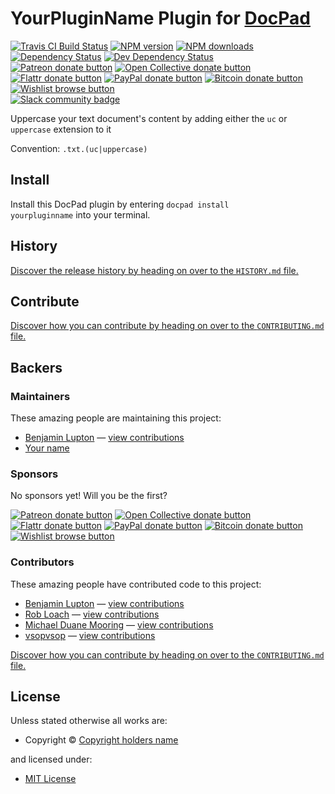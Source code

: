 # YourPluginName Plugin for [DocPad](http://docpad.org)

<!-- BADGES/ -->

<span class="badge-travisci"><a href="http://travis-ci.org/docpad/docpad-plugin-yourpluginname" title="Check this project's build status on TravisCI"><img src="https://img.shields.io/travis/docpad/docpad-plugin-yourpluginname/master.svg" alt="Travis CI Build Status" /></a></span>
<span class="badge-npmversion"><a href="https://npmjs.org/package/docpad-plugin-yourpluginname" title="View this project on NPM"><img src="https://img.shields.io/npm/v/docpad-plugin-yourpluginname.svg" alt="NPM version" /></a></span>
<span class="badge-npmdownloads"><a href="https://npmjs.org/package/docpad-plugin-yourpluginname" title="View this project on NPM"><img src="https://img.shields.io/npm/dm/docpad-plugin-yourpluginname.svg" alt="NPM downloads" /></a></span>
<span class="badge-daviddm"><a href="https://david-dm.org/docpad/docpad-plugin-yourpluginname" title="View the status of this project's dependencies on DavidDM"><img src="https://img.shields.io/david/docpad/docpad-plugin-yourpluginname.svg" alt="Dependency Status" /></a></span>
<span class="badge-daviddmdev"><a href="https://david-dm.org/docpad/docpad-plugin-yourpluginname#info=devDependencies" title="View the status of this project's development dependencies on DavidDM"><img src="https://img.shields.io/david/dev/docpad/docpad-plugin-yourpluginname.svg" alt="Dev Dependency Status" /></a></span>
<br class="badge-separator" />
<span class="badge-patreon"><a href="https://patreon.com/bevry" title="Donate to this project using Patreon"><img src="https://img.shields.io/badge/patreon-donate-yellow.svg" alt="Patreon donate button" /></a></span>
<span class="badge-opencollective"><a href="https://opencollective.com/bevry" title="Donate to this project using Open Collective"><img src="https://img.shields.io/badge/open%20collective-donate-yellow.svg" alt="Open Collective donate button" /></a></span>
<span class="badge-flattr"><a href="https://flattr.com/profile/balupton" title="Donate to this project using Flattr"><img src="https://img.shields.io/badge/flattr-donate-yellow.svg" alt="Flattr donate button" /></a></span>
<span class="badge-paypal"><a href="https://bevry.me/paypal" title="Donate to this project using Paypal"><img src="https://img.shields.io/badge/paypal-donate-yellow.svg" alt="PayPal donate button" /></a></span>
<span class="badge-bitcoin"><a href="https://bevry.me/bitcoin" title="Donate once-off to this project using Bitcoin"><img src="https://img.shields.io/badge/bitcoin-donate-yellow.svg" alt="Bitcoin donate button" /></a></span>
<span class="badge-wishlist"><a href="https://bevry.me/wishlist" title="Buy an item on our wishlist for us"><img src="https://img.shields.io/badge/wishlist-donate-yellow.svg" alt="Wishlist browse button" /></a></span>
<br class="badge-separator" />
<span class="badge-slackin"><a href="https://slack.bevry.me" title="Join this project's slack community"><img src="https://slack.bevry.me/badge.svg" alt="Slack community badge" /></a></span>

<!-- /BADGES -->


Uppercase your text document's content by adding either the `uc` or `uppercase` extension to it

Convention:  `.txt.(uc|uppercase)`



<!-- INSTALL/ -->

<h2>Install</h2>

Install this DocPad plugin by entering <code>docpad install yourpluginname</code> into your terminal.

<!-- /INSTALL -->


<!-- HISTORY/ -->

<h2>History</h2>

<a href="https://github.com/docpad/docpad-plugin-yourpluginname/blob/master/HISTORY.md#files">Discover the release history by heading on over to the <code>HISTORY.md</code> file.</a>

<!-- /HISTORY -->


<!-- CONTRIBUTE/ -->

<h2>Contribute</h2>

<a href="https://github.com/docpad/docpad-plugin-yourpluginname/blob/master/CONTRIBUTING.md#files">Discover how you can contribute by heading on over to the <code>CONTRIBUTING.md</code> file.</a>

<!-- /CONTRIBUTE -->


<!-- BACKERS/ -->

<h2>Backers</h2>

<h3>Maintainers</h3>

These amazing people are maintaining this project:

<ul><li><a href="http://balupton.com">Benjamin Lupton</a> — <a href="https://github.com/docpad/docpad-plugin-yourpluginname/commits?author=balupton" title="View the GitHub contributions of Benjamin Lupton on repository docpad/docpad-plugin-yourpluginname">view contributions</a></li>
<li><a href="your github url">Your name</a></li></ul>

<h3>Sponsors</h3>

No sponsors yet! Will you be the first?

<span class="badge-patreon"><a href="https://patreon.com/bevry" title="Donate to this project using Patreon"><img src="https://img.shields.io/badge/patreon-donate-yellow.svg" alt="Patreon donate button" /></a></span>
<span class="badge-opencollective"><a href="https://opencollective.com/bevry" title="Donate to this project using Open Collective"><img src="https://img.shields.io/badge/open%20collective-donate-yellow.svg" alt="Open Collective donate button" /></a></span>
<span class="badge-flattr"><a href="https://flattr.com/profile/balupton" title="Donate to this project using Flattr"><img src="https://img.shields.io/badge/flattr-donate-yellow.svg" alt="Flattr donate button" /></a></span>
<span class="badge-paypal"><a href="https://bevry.me/paypal" title="Donate to this project using Paypal"><img src="https://img.shields.io/badge/paypal-donate-yellow.svg" alt="PayPal donate button" /></a></span>
<span class="badge-bitcoin"><a href="https://bevry.me/bitcoin" title="Donate once-off to this project using Bitcoin"><img src="https://img.shields.io/badge/bitcoin-donate-yellow.svg" alt="Bitcoin donate button" /></a></span>
<span class="badge-wishlist"><a href="https://bevry.me/wishlist" title="Buy an item on our wishlist for us"><img src="https://img.shields.io/badge/wishlist-donate-yellow.svg" alt="Wishlist browse button" /></a></span>

<h3>Contributors</h3>

These amazing people have contributed code to this project:

<ul><li><a href="http://balupton.com">Benjamin Lupton</a> — <a href="https://github.com/docpad/docpad-plugin-yourpluginname/commits?author=balupton" title="View the GitHub contributions of Benjamin Lupton on repository docpad/docpad-plugin-yourpluginname">view contributions</a></li>
<li><a href="http://robloach.net">Rob Loach</a> — <a href="https://github.com/docpad/docpad-plugin-yourpluginname/commits?author=RobLoach" title="View the GitHub contributions of Rob Loach on repository docpad/docpad-plugin-yourpluginname">view contributions</a></li>
<li><a href="http://mdm.cc">Michael Duane Mooring</a> — <a href="https://github.com/docpad/docpad-plugin-yourpluginname/commits?author=mikeumus" title="View the GitHub contributions of Michael Duane Mooring on repository docpad/docpad-plugin-yourpluginname">view contributions</a></li>
<li><a href="https://github.com/vsopvsop">vsopvsop</a> — <a href="https://github.com/docpad/docpad-plugin-yourpluginname/commits?author=vsopvsop" title="View the GitHub contributions of vsopvsop on repository docpad/docpad-plugin-yourpluginname">view contributions</a></li></ul>

<a href="https://github.com/docpad/docpad-plugin-yourpluginname/blob/master/CONTRIBUTING.md#files">Discover how you can contribute by heading on over to the <code>CONTRIBUTING.md</code> file.</a>

<!-- /BACKERS -->


<!-- LICENSE/ -->

<h2>License</h2>

Unless stated otherwise all works are:

<ul><li>Copyright &copy; <a href="copyright holder's website url">Copyright holders name</a></li></ul>

and licensed under:

<ul><li><a href="http://spdx.org/licenses/MIT.html">MIT License</a></li></ul>

<!-- /LICENSE -->

